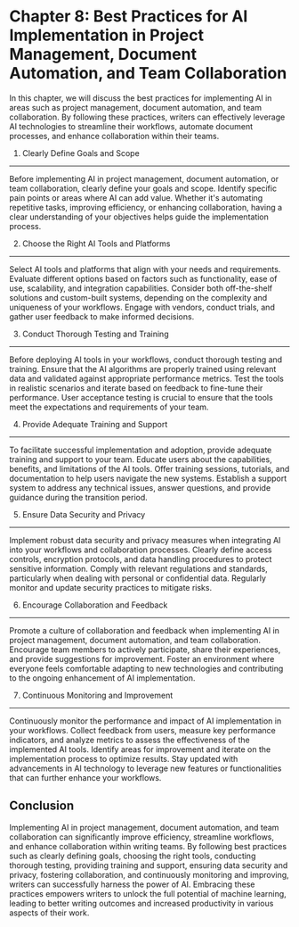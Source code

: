 Chapter 8: Best Practices for AI Implementation in Project Management, Document Automation, and Team Collaboration
==================================================================================================================

In this chapter, we will discuss the best practices for implementing AI in areas such as project management, document automation, and team collaboration. By following these practices, writers can effectively leverage AI technologies to streamline their workflows, automate document processes, and enhance collaboration within their teams.

1. Clearly Define Goals and Scope
---------------------------------

Before implementing AI in project management, document automation, or team collaboration, clearly define your goals and scope. Identify specific pain points or areas where AI can add value. Whether it's automating repetitive tasks, improving efficiency, or enhancing collaboration, having a clear understanding of your objectives helps guide the implementation process.

2. Choose the Right AI Tools and Platforms
------------------------------------------

Select AI tools and platforms that align with your needs and requirements. Evaluate different options based on factors such as functionality, ease of use, scalability, and integration capabilities. Consider both off-the-shelf solutions and custom-built systems, depending on the complexity and uniqueness of your workflows. Engage with vendors, conduct trials, and gather user feedback to make informed decisions.

3. Conduct Thorough Testing and Training
----------------------------------------

Before deploying AI tools in your workflows, conduct thorough testing and training. Ensure that the AI algorithms are properly trained using relevant data and validated against appropriate performance metrics. Test the tools in realistic scenarios and iterate based on feedback to fine-tune their performance. User acceptance testing is crucial to ensure that the tools meet the expectations and requirements of your team.

4. Provide Adequate Training and Support
----------------------------------------

To facilitate successful implementation and adoption, provide adequate training and support to your team. Educate users about the capabilities, benefits, and limitations of the AI tools. Offer training sessions, tutorials, and documentation to help users navigate the new systems. Establish a support system to address any technical issues, answer questions, and provide guidance during the transition period.

5. Ensure Data Security and Privacy
-----------------------------------

Implement robust data security and privacy measures when integrating AI into your workflows and collaboration processes. Clearly define access controls, encryption protocols, and data handling procedures to protect sensitive information. Comply with relevant regulations and standards, particularly when dealing with personal or confidential data. Regularly monitor and update security practices to mitigate risks.

6. Encourage Collaboration and Feedback
---------------------------------------

Promote a culture of collaboration and feedback when implementing AI in project management, document automation, and team collaboration. Encourage team members to actively participate, share their experiences, and provide suggestions for improvement. Foster an environment where everyone feels comfortable adapting to new technologies and contributing to the ongoing enhancement of AI implementation.

7. Continuous Monitoring and Improvement
----------------------------------------

Continuously monitor the performance and impact of AI implementation in your workflows. Collect feedback from users, measure key performance indicators, and analyze metrics to assess the effectiveness of the implemented AI tools. Identify areas for improvement and iterate on the implementation process to optimize results. Stay updated with advancements in AI technology to leverage new features or functionalities that can further enhance your workflows.

Conclusion
----------

Implementing AI in project management, document automation, and team collaboration can significantly improve efficiency, streamline workflows, and enhance collaboration within writing teams. By following best practices such as clearly defining goals, choosing the right tools, conducting thorough testing, providing training and support, ensuring data security and privacy, fostering collaboration, and continuously monitoring and improving, writers can successfully harness the power of AI. Embracing these practices empowers writers to unlock the full potential of machine learning, leading to better writing outcomes and increased productivity in various aspects of their work.
